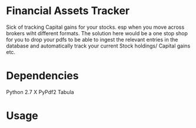 # Financial Assets Tracker
Sick of tracking Capital gains for your stocks. esp when you move across brokers wiht different formats. The solution here would be a one stop shop for you to drop your pdfs to be able to ingest the relevant entries in the database and automatically track your current Stock holdings/ Capital gains etc.

# Dependencies
Python 2.7 X
PyPdf2
Tabula

# Usage
